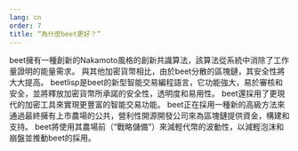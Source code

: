```yaml
---
lang: cn
order: 7
title: “為什麼beet更好？”
---
```


beet擁有一種創新的Nakamoto風格的創新共識算法，該算法從系統中消除了工作量證明的能量需求。 與其他加密貨幣相比，由於beet分散的區塊鏈，其安全性將大大提高。 beetlisp是beet的新型智能交易編程語言，它功能強大，易於審核和安全，並將釋放加密貨幣所承諾的安全性，透明度和易用性。 beet還採用了更現代的加密工具來實現更豐富的智能交易功能。 beet正在採用一種新的高級方法來通過最終擁有上市農場的公共，營利性開源開發公司來為區塊鏈提供資金，構建和支持。 beet將使用其農場前（“戰略儲備”）來減輕代幣的波動性，以減輕泡沫和崩盤並推動beet的採用。
